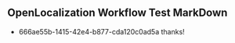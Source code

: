 ## OpenLocalization Workflow Test MarkDown
* 666ae55b-1415-42e4-b877-cda120c0ad5a 
thanks!<!--HONumber=Mar16_HO2-->
